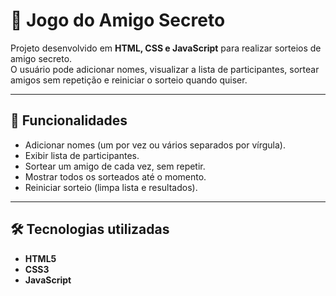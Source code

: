 # 🎁 Jogo do Amigo Secreto

Projeto desenvolvido em **HTML, CSS e JavaScript** para realizar sorteios de amigo secreto.  
O usuário pode adicionar nomes, visualizar a lista de participantes, sortear amigos sem repetição e reiniciar o sorteio quando quiser.

---

## 🚀 Funcionalidades
- Adicionar nomes (um por vez ou vários separados por vírgula).
- Exibir lista de participantes.
- Sortear um amigo de cada vez, sem repetir.
- Mostrar todos os sorteados até o momento.
- Reiniciar sorteio (limpa lista e resultados).

---

## 🛠️ Tecnologias utilizadas
- **HTML5**
- **CSS3**
- **JavaScript**
  
